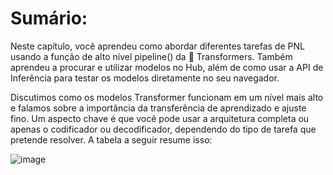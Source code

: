 # Sumário:

Neste capítulo, você aprendeu como abordar diferentes tarefas de PNL usando a função de alto nível pipeline() da 🤗 Transformers. Também aprendeu a procurar e utilizar modelos no Hub, além de como usar a API de Inferência para testar os modelos diretamente no seu navegador.

Discutimos como os modelos Transformer funcionam em um nível mais alto e falamos sobre a importância da transferência de aprendizado e ajuste fino. Um aspecto chave é que você pode usar a arquitetura completa ou apenas o codificador ou decodificador, dependendo do tipo de tarefa que pretende resolver. A tabela a seguir resume isso:

![image](https://github.com/Baldros/NLP-Course-HuggingFace/assets/114627100/5e8eab11-11b2-433b-a474-b0947b341bf9)
